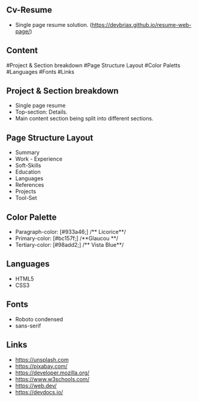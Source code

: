## Cv-Resume

- Single page resume solution. (https://devbriax.github.io/resume-web-page/)

## Content

#Project & Section breakdown
#Page Structure Layout
#Color Paletts
#Languages
#Fonts
#Links

## Project & Section breakdown

- Single page resume
- Top-section: Details.
- Main content section being split into different sections.

## Page Structure Layout

- Summary 
- Work - Experience 
- Soft-Skills
- Education 
- Languages
- References
- Projects 
- Tool-Set  

## Color Palette

 - Paragraph-color: [#933a46;] /** Licorice**/
 - Primary-color: [#bc157f;] /**Glaucou **/
 - Tertiary-color: [#98add2;] /** Vista Blue**/

## Languages

- HTML5
- CSS3

## Fonts

- Roboto condensed
- sans-serif

## Links

- https://unsplash.com
- https://pixabay.com/ 
- https://developer.mozilla.org/
- https://www.w3schools.com/
- https://web.dev/ 
- https://devdocs.io/

